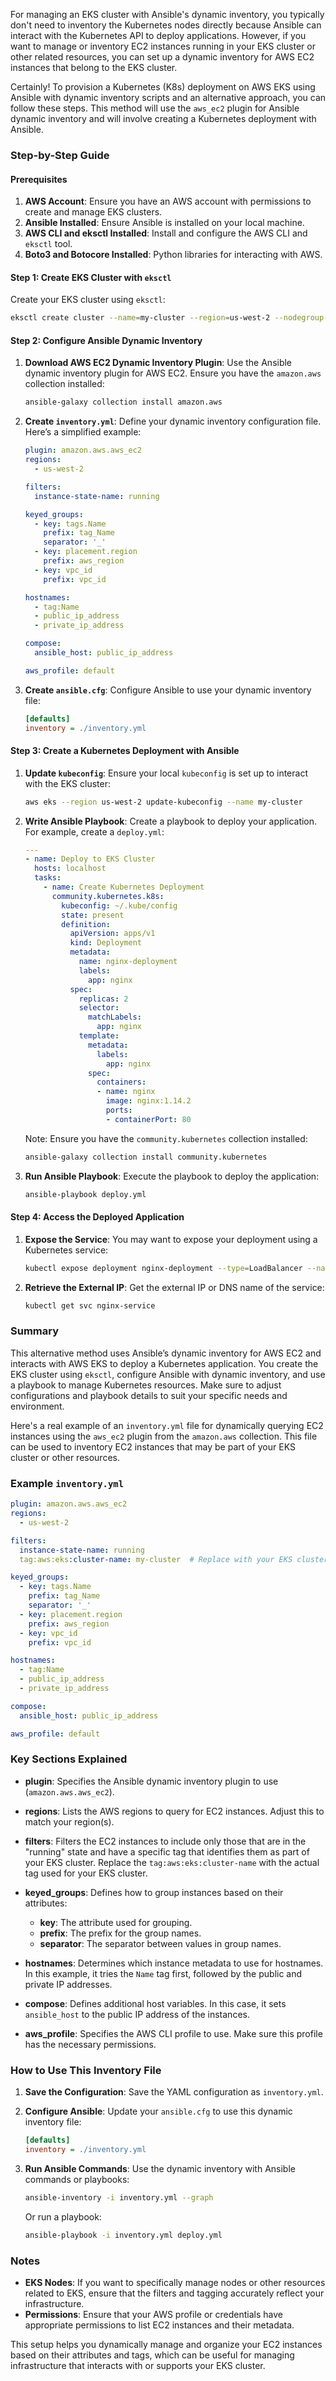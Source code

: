 For managing an EKS cluster with Ansible's dynamic inventory, you typically don't need to inventory the Kubernetes nodes directly because Ansible can interact with the Kubernetes API to deploy applications. However, if you want to manage or inventory EC2 instances running in your EKS cluster or other related resources, you can set up a dynamic inventory for AWS EC2 instances that belong to the EKS cluster.

Certainly! To provision a Kubernetes (K8s) deployment on AWS EKS using Ansible with dynamic inventory scripts and an alternative approach, you can follow these steps. This method will use the `aws_ec2` plugin for Ansible dynamic inventory and will involve creating a Kubernetes deployment with Ansible.

### Step-by-Step Guide

#### Prerequisites

1. **AWS Account**: Ensure you have an AWS account with permissions to create and manage EKS clusters.
2. **Ansible Installed**: Ensure Ansible is installed on your local machine.
3. **AWS CLI and eksctl Installed**: Install and configure the AWS CLI and `eksctl` tool.
4. **Boto3 and Botocore Installed**: Python libraries for interacting with AWS.

#### Step 1: Create EKS Cluster with `eksctl`

Create your EKS cluster using `eksctl`:

```bash
eksctl create cluster --name=my-cluster --region=us-west-2 --nodegroup-name=my-nodes --node-type=t3.medium --nodes=3
```

#### Step 2: Configure Ansible Dynamic Inventory

1. **Download AWS EC2 Dynamic Inventory Plugin**: Use the Ansible dynamic inventory plugin for AWS EC2. Ensure you have the `amazon.aws` collection installed:

   ```bash
   ansible-galaxy collection install amazon.aws
   ```
2. **Create `inventory.yml`**: Define your dynamic inventory configuration file. Here’s a simplified example:

   ```yaml
   plugin: amazon.aws.aws_ec2
   regions:
     - us-west-2

   filters:
     instance-state-name: running

   keyed_groups:
     - key: tags.Name
       prefix: tag_Name
       separator: '_'
     - key: placement.region
       prefix: aws_region
     - key: vpc_id
       prefix: vpc_id

   hostnames:
     - tag:Name
     - public_ip_address
     - private_ip_address

   compose:
     ansible_host: public_ip_address

   aws_profile: default
   ```
3. **Create `ansible.cfg`**: Configure Ansible to use your dynamic inventory file:

   ```ini
   [defaults]
   inventory = ./inventory.yml
   ```

#### Step 3: Create a Kubernetes Deployment with Ansible

1. **Update `kubeconfig`**: Ensure your local `kubeconfig` is set up to interact with the EKS cluster:

   ```bash
   aws eks --region us-west-2 update-kubeconfig --name my-cluster
   ```
2. **Write Ansible Playbook**: Create a playbook to deploy your application. For example, create a `deploy.yml`:

   ```yaml
   ---
   - name: Deploy to EKS Cluster
     hosts: localhost
     tasks:
       - name: Create Kubernetes Deployment
         community.kubernetes.k8s:
           kubeconfig: ~/.kube/config
           state: present
           definition:
             apiVersion: apps/v1
             kind: Deployment
             metadata:
               name: nginx-deployment
               labels:
                 app: nginx
             spec:
               replicas: 2
               selector:
                 matchLabels:
                   app: nginx
               template:
                 metadata:
                   labels:
                     app: nginx
                 spec:
                   containers:
                   - name: nginx
                     image: nginx:1.14.2
                     ports:
                     - containerPort: 80
   ```

   Note: Ensure you have the `community.kubernetes` collection installed:

   ```bash
   ansible-galaxy collection install community.kubernetes
   ```
3. **Run Ansible Playbook**: Execute the playbook to deploy the application:

   ```bash
   ansible-playbook deploy.yml
   ```

#### Step 4: Access the Deployed Application

1. **Expose the Service**: You may want to expose your deployment using a Kubernetes service:

   ```bash
   kubectl expose deployment nginx-deployment --type=LoadBalancer --name=nginx-service
   ```
2. **Retrieve the External IP**: Get the external IP or DNS name of the service:

   ```bash
   kubectl get svc nginx-service
   ```

### Summary

This alternative method uses Ansible’s dynamic inventory for AWS EC2 and interacts with AWS EKS to deploy a Kubernetes application. You create the EKS cluster using `eksctl`, configure Ansible with dynamic inventory, and use a playbook to manage Kubernetes resources. Make sure to adjust configurations and playbook details to suit your specific needs and environment.

Here's a real example of an `inventory.yml` file for dynamically querying EC2 instances using the `aws_ec2` plugin from the `amazon.aws` collection. This file can be used to inventory EC2 instances that may be part of your EKS cluster or other resources.

### Example `inventory.yml`

```yaml
plugin: amazon.aws.aws_ec2
regions:
  - us-west-2

filters:
  instance-state-name: running
  tag:aws:eks:cluster-name: my-cluster  # Replace with your EKS cluster name tag

keyed_groups:
  - key: tags.Name
    prefix: tag_Name
    separator: '_'
  - key: placement.region
    prefix: aws_region
  - key: vpc_id
    prefix: vpc_id

hostnames:
  - tag:Name
  - public_ip_address
  - private_ip_address

compose:
  ansible_host: public_ip_address

aws_profile: default
```

### Key Sections Explained

- **plugin**: Specifies the Ansible dynamic inventory plugin to use (`amazon.aws.aws_ec2`).
- **regions**: Lists the AWS regions to query for EC2 instances. Adjust this to match your region(s).
- **filters**: Filters the EC2 instances to include only those that are in the "running" state and have a specific tag that identifies them as part of your EKS cluster. Replace the `tag:aws:eks:cluster-name` with the actual tag used for your EKS cluster.
- **keyed_groups**: Defines how to group instances based on their attributes:

  - **key**: The attribute used for grouping.
  - **prefix**: The prefix for the group names.
  - **separator**: The separator between values in group names.
- **hostnames**: Determines which instance metadata to use for hostnames. In this example, it tries the `Name` tag first, followed by the public and private IP addresses.
- **compose**: Defines additional host variables. In this case, it sets `ansible_host` to the public IP address of the instances.
- **aws_profile**: Specifies the AWS CLI profile to use. Make sure this profile has the necessary permissions.

### How to Use This Inventory File

1. **Save the Configuration**: Save the YAML configuration as `inventory.yml`.
2. **Configure Ansible**: Update your `ansible.cfg` to use this dynamic inventory file:

   ```ini
   [defaults]
   inventory = ./inventory.yml
   ```
3. **Run Ansible Commands**: Use the dynamic inventory with Ansible commands or playbooks:

   ```bash
   ansible-inventory -i inventory.yml --graph
   ```

   Or run a playbook:

   ```bash
   ansible-playbook -i inventory.yml deploy.yml
   ```

### Notes

- **EKS Nodes**: If you want to specifically manage nodes or other resources related to EKS, ensure that the filters and tagging accurately reflect your infrastructure.
- **Permissions**: Ensure that your AWS profile or credentials have appropriate permissions to list EC2 instances and their metadata.

This setup helps you dynamically manage and organize your EC2 instances based on their attributes and tags, which can be useful for managing infrastructure that interacts with or supports your EKS cluster.
